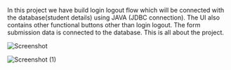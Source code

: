 In this project we have build login logout flow which will be connected with the database(student details) using JAVA (JDBC connection). 
The UI also contains other functional buttons other than login logout. The form submission data is connected to the database. 
This is all about the project.

![Screenshot](https://user-images.githubusercontent.com/78223052/181044086-cfa37b4f-dac8-4839-91eb-cbe5a3ab875f.png)

![Screenshot (1)](https://user-images.githubusercontent.com/78223052/181044488-3ae592c9-0342-4ebf-a112-619ef1927b87.png)
